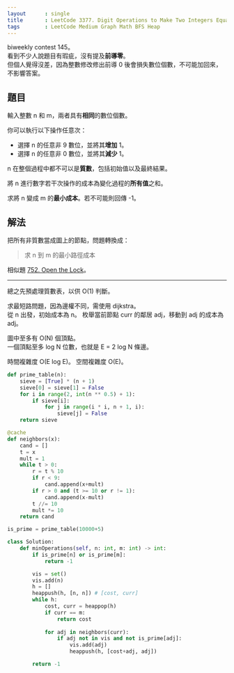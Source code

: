 ```yaml
---
layout      : single
title       : LeetCode 3377. Digit Operations to Make Two Integers Equal
tags        : LeetCode Medium Graph Math BFS Heap
---
```

biweekly contest 145。  
看到不少人說題目有瑕疵，沒有提及**前導零**。  
但個人覺得沒差，因為整數修改修出前導 0 後會損失數位個數，不可能加回來，不影響答案。  

## 題目

輸入整數 n 和 m，兩者具有**相同**的數位個數。  

你可以執行以下操作任意次：  

- 選擇 n 的任意非 9 數位，並將其**增加** 1。  
- 選擇 n 的任意非 0 數位，並將其**減少** 1。  

n 在整個過程中都不可以是**質數**，包括初始值以及最終結果。  

將 n 進行數字若干次操作的成本為變化過程的**所有值**之和。  

求將 n 變成 m 的**最小成本**。若不可能則回傳 -1。  

## 解法

把所有非質數當成圖上的節點，問題轉換成：  
> 求 n 到 m 的最小路徑成本  

相似題 [752. Open the Lock](https://leetcode.com/problems/open-the-lock/)。  

---

總之先預處理質數表，以供 O(1) 判斷。  

求最短路問題，因為邊權不同，需使用 dijkstra。  
從 n 出發，初始成本為 n。
枚舉當前節點 curr 的鄰居 adj，移動到 adj 的成本為 adj。  

圖中至多有 O(N) 個頂點。  
一個頂點至多 log N 位數，也就是 E = 2 log N 條邊。  

時間複雜度 O(E log E)。
空間複雜度 O(E)。  

```python
def prime_table(n):
    sieve = [True] * (n + 1)
    sieve[0] = sieve[1] = False
    for i in range(2, int(n ** 0.5) + 1):
        if sieve[i]:
            for j in range(i * i, n + 1, i):
                sieve[j] = False
    return sieve

@cache
def neighbors(x):
    cand = []
    t = x
    mult = 1
    while t > 0:
        r = t % 10
        if r < 9:
            cand.append(x+mult)
        if r > 0 and (t >= 10 or r != 1):
            cand.append(x-mult)
        t //= 10
        mult *= 10
    return cand

is_prime = prime_table(10000+5)

class Solution:
    def minOperations(self, n: int, m: int) -> int:
        if is_prime[n] or is_prime[m]:
            return -1

        vis = set()
        vis.add(n)
        h = []
        heappush(h, [n, n]) # [cost, curr]
        while h:
            cost, curr = heappop(h)
            if curr == m:
                return cost
                
            for adj in neighbors(curr):
                if adj not in vis and not is_prime[adj]:
                    vis.add(adj)
                    heappush(h, [cost+adj, adj])

        return -1
```
